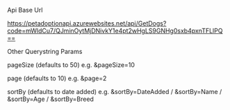Api Base Url

https://petadoptionapi.azurewebsites.net/api/GetDogs?code=mWldCu7/QJminOytMjDNivkY1e4pt2wHgLS9GNHg0sxb4pxnTFLlPQ==

Other Querystring Params

pageSize (defaults to 50) e.g. &pageSize=10

page (defaults to 10) e.g. &page=2

sortBy (defaults to date added) e.g. &sortBy=DateAdded / &sortBy=Name / &sortBy=Age / &sortBy=Breed